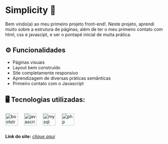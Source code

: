 # Simplicity 📱
Bem vindo(a) ao meu primeiro projeto front-end!. Neste projeto, aprendi muito sobre a estrutura de páginas, além de ter o meu primeiro contato com html, css e javascipt, e ser o pontapé inicial de muita prática. <br>

## ⚙ Funcionalidades 
- Páginas visuais <br> 
- Layout bem construído <br> 
- Site completamente responsivo <br> 
- Aprendizagem de diversas práticas semânticas <br>
- Primeiro contato com o Javascript <br>

## 🖥️ Tecnologias utilizadas:<br>
###

<div align="left">
  <img src="https://cdn.jsdelivr.net/gh/devicons/devicon/icons/bootstrap/bootstrap-original.svg" height="40" alt="bootstrap logo"  />
  <img width="12" />
  <img src="https://cdn.jsdelivr.net/gh/devicons/devicon/icons/javascript/javascript-original.svg" height="40" alt="javascript logo"  />
  <img width="12" />
  <img src="https://cdn.jsdelivr.net/gh/devicons/devicon/icons/mysql/mysql-original.svg" height="40" alt="mysql logo"  />
  <img width="12" />
  <img src="https://cdn.jsdelivr.net/gh/devicons/devicon/icons/php/php-original.svg" height="40" alt="php logo"  />
</div>

###

**Link do site:** <i>[clique aqui](https://lilian-carvalho25.github.io/simplicity/) 
